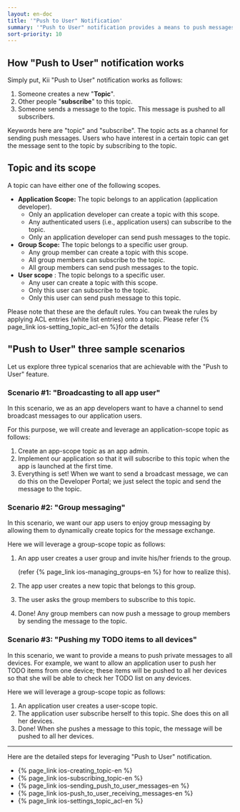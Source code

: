 ```yaml
---
layout: en-doc
title: '"Push to User" Notification'
summary: '"Push to User" notification provides a means to push messages with a publisher-subscriber model. The feature will let you and your app users to quickly send messages to other users while providing a way to scope to whom the messages are sent.'
sort-priority: 10
---
```

## How "Push to User" notification works

Simply put, Kii "Push to User" notification works as follows:

1. Someone creates a new "**Topic**".
1. Other people "**subscribe**" to this topic.
1. Someone sends a message to the topic.  This message is pushed to all subscribers.

Keywords here are "topic" and "subscribe".  The topic acts as a channel for sending push messages.  Users who have interest in a certain topic can get the message sent to the topic by subscribing to the topic.

## Topic and its scope

A topic can have either one of the following scopes.

* **Application Scope:**  The topic belongs to an application (application developer).
    * Only an application developer can create a topic with this scope.
    * Any authenticated users (i.e., application users) can subscribe to the topic.
    * Only an application developer can send push messages to the topic.
* **Group Scope:**  The topic belongs to a specific user group.
    * Any group member can create a topic with this scope.
    * All group members can subscribe to the topic.
    * All group members can send push messages to the topic.
* **User scope** : The topic belongs to a specific user.
    * Any user can create a topic with this scope.
    * Only this user can subscribe to the topic.
    * Only this user can send push message to this topic.

Please note that these are the default rules.  You can tweak the rules by applying ACL entries (white list entries) onto a topic. Please refer {% page_link ios-setting_topic_acl-en %}for the details

## "Push to User" three sample scenarios

Let us explore three typical scenarios that are achievable with the "Push to User" feature.

### Scenario #1: "Broadcasting to all app user"

In this scenario, we as an app developers want to have a channel to send broadcast messages to our application users.

For this purpose, we will create and leverage an application-scope topic as follows:

1. Create an app-scope topic as an app admin.
1. Implement our application so that it will subscribe to this topic when the app is launched at the first time.
1. Everything is set!  When we want to send a broadcast message, we can do this on the Developer Portal; we just select the topic and send the message to the topic.


### Scenario #2: "Group messaging"

In this scenario, we want our app users to enjoy group messaging by allowing them to dynamically create topics for the message exchange.

Here we will leverage a group-scope topic as follows:

1. An app user creates a user group and invite his/her friends to the group.

    (refer {% page_link ios-managing_groups-en %} for how to realize this).

1. The app user creates a new topic that belongs to this group.
1. The user asks the group members to subscribe to this topic.
1. Done!  Any group members can now push a message to group members by sending the message to the topic.


### Scenario #3: "Pushing my TODO items to all devices"

In this scenario, we want to provide a means to push private messages to all devices.  For example, we want to allow an application user to push her TODO items from one device; these items will be pushed to all her devices so that she will be able to check her TODO list on any devices.

Here we will leverage a group-scope topic as follows:

1. An application user creates a user-scope topic.
1. The application user subscribe herself to this topic.  She does this on all her devices.
1. Done!  When she pushes a message to this topic, the message will be pushed to all her devices.

---

Here are the detailed steps for leveraging "Push to User" notification.

* {% page_link ios-creating_topic-en %}
* {% page_link ios-subscribing_topic-en %}
* {% page_link ios-sending_push_to_user_messages-en %}
* {% page_link ios-push_to_user_receiving_messages-en %}
* {% page_link ios-settings_topic_acl-en %}
